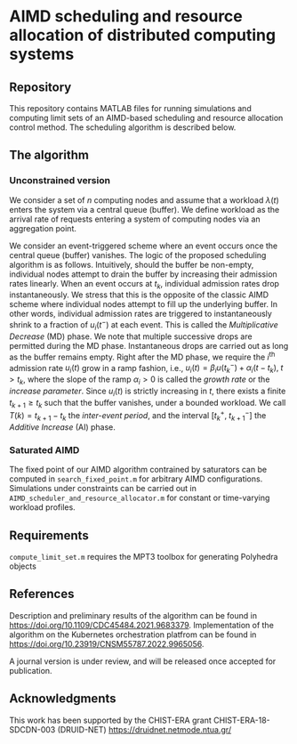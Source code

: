 # AIMD scheduling and resource allocation of distributed computing systems

## Repository
This repository contains MATLAB files for running simulations and computing limit sets of an AIMD-based scheduling and resource allocation control method. The scheduling algorithm is described below.

## The algorithm

### Unconstrained version
We consider a set of $n$ computing nodes and assume that a workload $\lambda(t)$ enters the system via a central queue (buffer). We define workload as the arrival rate of requests entering a system of computing nodes via an aggregation point. 

We consider an event-triggered scheme where an event occurs once the central queue (buffer) vanishes. The logic of the proposed scheduling algorithm is as follows. Intuitively, should the buffer be non-empty, individual nodes attempt to drain the buffer by increasing their admission rates linearly. When an event occurs at $t_k$, individual admission rates drop instantaneously. We stress that this is the opposite of the classic AIMD scheme where individual nodes attempt to fill up the underlying buffer. In other words, individual admission rates are triggered to instantaneously shrink to a fraction of $u_i(t^{-})$ at each event. This is called the _Multiplicative Decrease_ (MD) phase. We note that multiple successive drops are permitted during the MD phase. Instantaneous drops are carried out as long as the buffer remains empty. Right after the MD phase, we require the $i^{\text{th}}$ admission rate $u_i(t)$ grow in a ramp fashion, i.e., $u_i(t) = \beta_i u(t_{k}^{-}) + \alpha_i (t-t_{k}), \; t > t_{k}$, where the slope of the ramp $\alpha_i >0$ is called the _growth rate_ or the _increase parameter_. Since $u_i(t)$ is strictly increasing in $t$, there exists a finite $t_{k+1} \geq t_k$ such that the buffer vanishes, under a bounded workload. We call $T(k) = t_{k+1} - t_k$ the _inter-event period_, and the interval $[t_{k}^{+},\;t_{k+1}^{-}]$ the _Additive Increase_ (AI) phase.

### Saturated AIMD
The fixed point of our AIMD algorithm contrained by saturators can be computed in `search_fixed_point.m` for arbitrary AIMD configurations. Simulations under constraints can be carried out in `AIMD_scheduler_and_resource_allocator.m` for constant or time-varying workload profiles.

## Requirements
`compute_limit_set.m` requires the MPT3 toolbox for generating Polyhedra objects


## References
Description and preliminary results of the algorithm can be found in https://doi.org/10.1109/CDC45484.2021.9683379. Implementation of the algorithm on the Kubernetes orchestration platfrom can be found in https://doi.org/10.23919/CNSM55787.2022.9965056.

A journal version is under review, and will be released once accepted for publication.

## Acknowledgments 

This work has been supported by the CHIST-ERA grant CHIST-ERA-18-SDCDN-003 (DRUID-NET) https://druidnet.netmode.ntua.gr/
